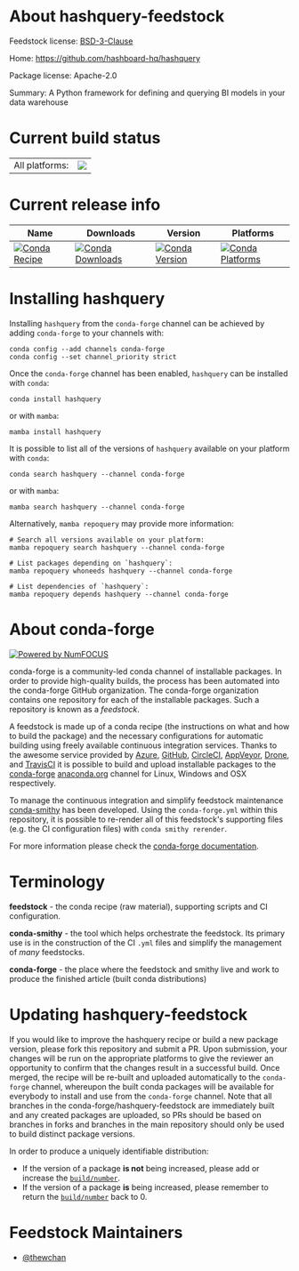 About hashquery-feedstock
=========================

Feedstock license: [BSD-3-Clause](https://github.com/conda-forge/hashquery-feedstock/blob/main/LICENSE.txt)

Home: https://github.com/hashboard-hq/hashquery

Package license: Apache-2.0

Summary: A Python framework for defining and querying BI models in your data warehouse

Current build status
====================


<table><tr><td>All platforms:</td>
    <td>
      <a href="https://dev.azure.com/conda-forge/feedstock-builds/_build/latest?definitionId=22222&branchName=main">
        <img src="https://dev.azure.com/conda-forge/feedstock-builds/_apis/build/status/hashquery-feedstock?branchName=main">
      </a>
    </td>
  </tr>
</table>

Current release info
====================

| Name | Downloads | Version | Platforms |
| --- | --- | --- | --- |
| [![Conda Recipe](https://img.shields.io/badge/recipe-hashquery-green.svg)](https://anaconda.org/conda-forge/hashquery) | [![Conda Downloads](https://img.shields.io/conda/dn/conda-forge/hashquery.svg)](https://anaconda.org/conda-forge/hashquery) | [![Conda Version](https://img.shields.io/conda/vn/conda-forge/hashquery.svg)](https://anaconda.org/conda-forge/hashquery) | [![Conda Platforms](https://img.shields.io/conda/pn/conda-forge/hashquery.svg)](https://anaconda.org/conda-forge/hashquery) |

Installing hashquery
====================

Installing `hashquery` from the `conda-forge` channel can be achieved by adding `conda-forge` to your channels with:

```
conda config --add channels conda-forge
conda config --set channel_priority strict
```

Once the `conda-forge` channel has been enabled, `hashquery` can be installed with `conda`:

```
conda install hashquery
```

or with `mamba`:

```
mamba install hashquery
```

It is possible to list all of the versions of `hashquery` available on your platform with `conda`:

```
conda search hashquery --channel conda-forge
```

or with `mamba`:

```
mamba search hashquery --channel conda-forge
```

Alternatively, `mamba repoquery` may provide more information:

```
# Search all versions available on your platform:
mamba repoquery search hashquery --channel conda-forge

# List packages depending on `hashquery`:
mamba repoquery whoneeds hashquery --channel conda-forge

# List dependencies of `hashquery`:
mamba repoquery depends hashquery --channel conda-forge
```


About conda-forge
=================

[![Powered by
NumFOCUS](https://img.shields.io/badge/powered%20by-NumFOCUS-orange.svg?style=flat&colorA=E1523D&colorB=007D8A)](https://numfocus.org)

conda-forge is a community-led conda channel of installable packages.
In order to provide high-quality builds, the process has been automated into the
conda-forge GitHub organization. The conda-forge organization contains one repository
for each of the installable packages. Such a repository is known as a *feedstock*.

A feedstock is made up of a conda recipe (the instructions on what and how to build
the package) and the necessary configurations for automatic building using freely
available continuous integration services. Thanks to the awesome service provided by
[Azure](https://azure.microsoft.com/en-us/services/devops/), [GitHub](https://github.com/),
[CircleCI](https://circleci.com/), [AppVeyor](https://www.appveyor.com/),
[Drone](https://cloud.drone.io/welcome), and [TravisCI](https://travis-ci.com/)
it is possible to build and upload installable packages to the
[conda-forge](https://anaconda.org/conda-forge) [anaconda.org](https://anaconda.org/)
channel for Linux, Windows and OSX respectively.

To manage the continuous integration and simplify feedstock maintenance
[conda-smithy](https://github.com/conda-forge/conda-smithy) has been developed.
Using the ``conda-forge.yml`` within this repository, it is possible to re-render all of
this feedstock's supporting files (e.g. the CI configuration files) with ``conda smithy rerender``.

For more information please check the [conda-forge documentation](https://conda-forge.org/docs/).

Terminology
===========

**feedstock** - the conda recipe (raw material), supporting scripts and CI configuration.

**conda-smithy** - the tool which helps orchestrate the feedstock.
                   Its primary use is in the construction of the CI ``.yml`` files
                   and simplify the management of *many* feedstocks.

**conda-forge** - the place where the feedstock and smithy live and work to
                  produce the finished article (built conda distributions)


Updating hashquery-feedstock
============================

If you would like to improve the hashquery recipe or build a new
package version, please fork this repository and submit a PR. Upon submission,
your changes will be run on the appropriate platforms to give the reviewer an
opportunity to confirm that the changes result in a successful build. Once
merged, the recipe will be re-built and uploaded automatically to the
`conda-forge` channel, whereupon the built conda packages will be available for
everybody to install and use from the `conda-forge` channel.
Note that all branches in the conda-forge/hashquery-feedstock are
immediately built and any created packages are uploaded, so PRs should be based
on branches in forks and branches in the main repository should only be used to
build distinct package versions.

In order to produce a uniquely identifiable distribution:
 * If the version of a package **is not** being increased, please add or increase
   the [``build/number``](https://docs.conda.io/projects/conda-build/en/latest/resources/define-metadata.html#build-number-and-string).
 * If the version of a package **is** being increased, please remember to return
   the [``build/number``](https://docs.conda.io/projects/conda-build/en/latest/resources/define-metadata.html#build-number-and-string)
   back to 0.

Feedstock Maintainers
=====================

* [@thewchan](https://github.com/thewchan/)

